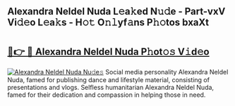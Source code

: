 ## Alexandra Neldel Nuda L𝚎a𝚔ed N𝚞𝚍e - Part-vxV Vi𝚍𝚎o L𝚎a𝚔s - H𝚘𝚝 O𝚗𝚕yf𝚊ns P𝚑𝚘tos bxaXt

# <h2><a href="http://kf1ijy.oniu.top/?m=Alexandra+Neldel+Nuda">🔗👉 🔴 Alexandra Neldel Nuda P𝚑ot𝚘𝚜 V𝚒d𝚎o</a></h2>

[![Alexandra Neldel Nuda Nu𝚍e𝚜](https://i.imgur.com/0qMVB7G.gif)](http://kf1ijy.oniu.top/?m=Alexandra+Neldel+Nuda)
Social media personality Alexandra Neldel Nuda, famed for publishing dance and lifestyle material, consisting of presentations and vlogs. Selfless humanitarian Alexandra Neldel Nuda, famed for their dedication and compassion in helping those in need.  
